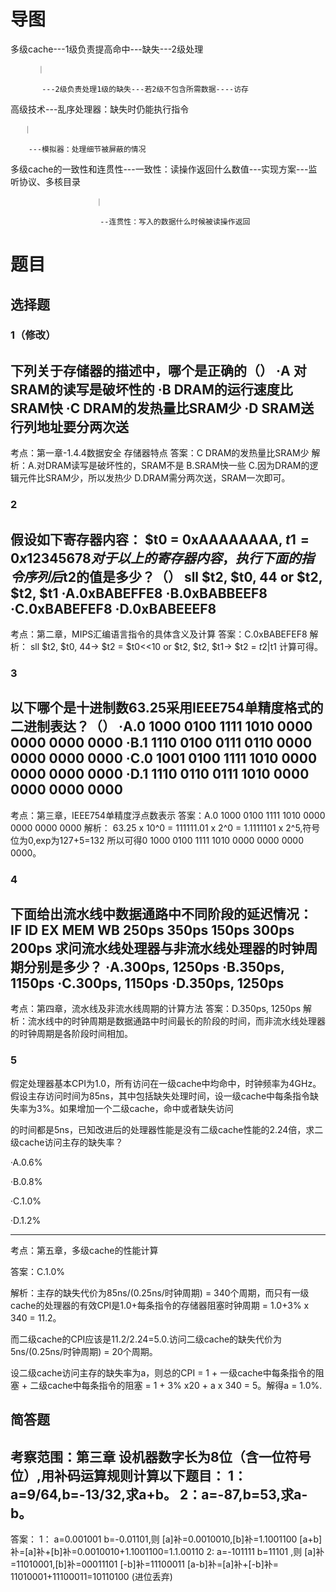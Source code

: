 # 导图
多级cache---1级负责提高命中---缺失---2级处理

          ｜
          
           ---2级负责处理1级的缺失---若2级不包含所需数据----访存
           
高级技术---乱序处理器：缺失时仍能执行指令

       ｜
       
        ---模拟器：处理细节被屏蔽的情况
        
多级cache的一致性和连贯性---一致性：读操作返回什么数值---实现方案---监听协议、多核目录

                       ｜
                       
                        --连贯性：写入的数据什么时候被读操作返回
# 题目
                        
## 选择题

### 1（修改）
下列关于存储器的描述中，哪个是正确的（）
·A 对SRAM的读写是破坏性的
·B DRAM的运行速度比SRAM快
·C DRAM的发热量比SRAM少
·D SRAM送行列地址要分两次送
---
考点：第一章-1.4.4数据安全 存储器特点
答案：C DRAM的发热量比SRAM少
解析：A.对DRAM读写是破坏性的，SRAM不是 B.SRAM快一些 C.因为DRAM的逻辑元件比SRAM少，所以发热少 D.DRAM需分两次送，SRAM一次即可。

### 2
假设如下寄存器内容：
$t0 = 0xAAAAAAAA, $t1 = 0x12345678
对于以上的寄存器内容，执行下面的指令序列后$t2的值是多少？（）
sll $t2, $t0, 44
or $t2, $t2, $t1
·A.0xBABEFFE8
·B.0xBABBEEF8
·C.0xBABEFEF8
·D.0xBABEEEF8
 ---
 考点：第二章，MIPS汇编语言指令的具体含义及计算
 答案：C.0xBABEFEF8
 解析：
  sll $t2, $t0, 44-> $t2 = $t0<<10
 or $t2, $t2, $t1-> $t2 = $t2|$t1
 计算可得。

### 3
以下哪个是十进制数63.25采用IEEE754单精度格式的二进制表达？（）
·A.0 1000 0100 1111 1010 0000 0000 0000 0000
·B.1 1110 0100 0111 0110 0000 0000 0000 0000
·C.0 1001 0100 1111 1010 0000 0000 0000 0000
·D.1 1110 0110 0111 1010 0000 0000 0000 0000
 ---
 考点：第三章，IEEE754单精度浮点数表示
 答案：A.0 1000 0100 1111 1010 0000 0000 0000 0000
 解析：
 63.25 x 10^0 = 111111.01 x 2^0 = 1.1111101 x 2^5,符号位为0,exp为127+5=132
 所以可得0 1000 0100 1111 1010 0000 0000 0000 0000。

### 4
下面给出流水线中数据通路中不同阶段的延迟情况：
IF     ID    EX     MEM     WB
250ps 350ps 150ps  300ps  200ps
求问流水线处理器与非流水线处理器的时钟周期分别是多少？
·A.300ps, 1250ps
·B.350ps, 1150ps
·C.300ps, 1150ps
·D.350ps, 1250ps
 ---
 考点：第四章，流水线及非流水线周期的计算方法
 答案：D.350ps, 1250ps
 解析：流水线中的时钟周期是数据通路中时间最长的阶段的时间，而非流水线处理器的时钟周期是各阶段时间相加。

### 5

假定处理器基本CPI为1.0，所有访问在一级cache中均命中，时钟频率为4GHz。假设主存访问时间为85ns，其中包括缺失处理时间，设一级cache中每条指令缺失率为3%。如果增加一个二级cache，命中或者缺失访问

的时间都是5ns，已知改进后的处理器性能是没有二级cache性能的2.24倍，求二级cache访问主存的缺失率？

·A.0.6%

·B.0.8%

·C.1.0%

·D.1.2%

---

 考点：第五章，多级cache的性能计算
 
 答案：C.1.0%
 
 解析：主存的缺失代价为85ns/(0.25ns/时钟周期) = 340个周期，而只有一级cache的处理器的有效CPI是1.0+每条指令的存储器阻塞时钟周期 = 1.0+3% x 340 = 11.2。
 
 而二级cache的CPI应该是11.2/2.24=5.0.访问二级cache的缺失代价为5ns/(0.25ns/时钟周期) = 20个周期。
 
 设二级cache访问主存的缺失率为a，则总的CPI = 1 + 一级cache中每条指令的阻塞 + 二级cache中每条指令的阻塞 = 1 + 3% x20 + a x 340 = 5。解得a = 1.0%.

## 简答题
 考察范围：第三章
设机器数字长为8位（含一位符号位）,用补码运算规则计算以下题目：
1：a=9/64,b=-13/32,求a+b。
2：a=-87,b=53,求a-b。
 ---
 答案：
 1：
 a=0.001001 b=-0.01101,则 [a]补=0.0010010,[b]补=1.1001100
 [a+b]补=[a]补+[b]补=0.0010010+1.1001100=1.1.00110
 2:
 a=-101111 b=11101 ,则 [a]补=11010001,[b]补=00011101
 [-b]补=11100011
 [a-b]补=[a]补+[-b]补= 11010001+11100011=10110100 (进位丢弃)
